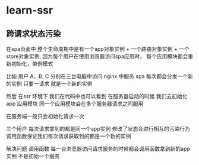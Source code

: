 # learn-ssr

## 跨请求状态污染

在spa页面中 整个生命周期中是有一个app对象实例 + 一个路由对象实例 + 一个store对象实例, 因为每个用户在使用浏览器访问spa应用时， 每个应用模块都会重新初始化，单例模式

比如 用户 A，B, C 分别在三台电脑中访问 nginx 中服务 spa 每次都会分发一个新的实例 只要一请求 就是一个新的实例

然后 在ssr 环境下 我们在代码中也可以看到 在服务器启动的时候 我们去初始化 app 应用模块 同一个应用模块会在多个服务器请求之间服用 

在服务端一般只会初始化请求一次

三个用户 每次请求拿到的都是同一个app实例 修改了状态会进行相互的污染行为 调用函数保证我们每次请求获取到的都是一个新的实例

解决问题 调用函数 每一台浏览器访问请求服务的时候都会调用函数拿到新的app 实例 不是初始一个服务
